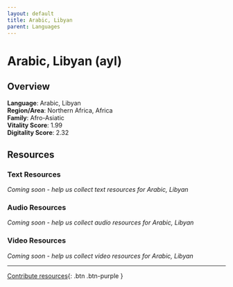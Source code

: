 ```yaml
---
layout: default
title: Arabic, Libyan
parent: Languages
---
```


# Arabic, Libyan (ayl)

## Overview

**Language**: Arabic, Libyan  
**Region/Area**: Northern Africa, Africa  
**Family**: Afro-Asiatic  
**Vitality Score**: 1.99  
**Digitality Score**: 2.32  

## Resources

### Text Resources
*Coming soon - help us collect text resources for Arabic, Libyan*

### Audio Resources
*Coming soon - help us collect audio resources for Arabic, Libyan*

### Video Resources
*Coming soon - help us collect video resources for Arabic, Libyan*

---

[Contribute resources](https://fairtrain.github.io/){: .btn .btn-purple }
